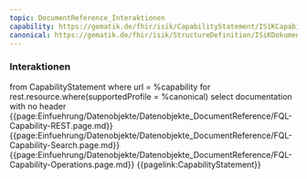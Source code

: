 ```yaml
---
topic: DocumentReference_Interaktionen
capability: https://gematik.de/fhir/isik/CapabilityStatement/ISiKCapabilityStatementDokumentenaustauschServer
canonical: https://gematik.de/fhir/isik/StructureDefinition/ISiKDokumentenMetadaten
---
```

### Interaktionen

<fql output="inline">
from
    CapabilityStatement
where
    url = %capability
for rest.resource.where(supportedProfile = %canonical)
select
    documentation
with
    no header
</fql>

<tabs>
    <tab title="Interaktionen"> 
        {{page:Einfuehrung/Datenobjekte/Datenobjekte_DocumentReference/FQL-Capability-REST.page.md}}
    </tab>
    <tab title="Suchparameter">
        {{page:Einfuehrung/Datenobjekte/Datenobjekte_DocumentReference/FQL-Capability-Search.page.md}}
    </tab>
    <tab title="Operationen">
        {{page:Einfuehrung/Datenobjekte/Datenobjekte_DocumentReference/FQL-Capability-Operations.page.md}}
    </tab>
    <tab title="Link">
    <!-- Achtung: Link muss noch händisch gesetzt werden, hier funktioniert der Platzhalter %capability nicht!-->
        {{pagelink:CapabilityStatement}}
    </tab>
</tabs>



